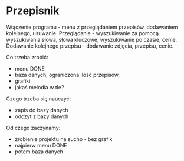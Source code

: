 # Przepisnik
Włączenie programu - menu z przeglądaniem przepisów, dodawaniem kolejnego, usuwanie.
Przeglądanie - wyszukiwanie za pomocą wyszukiwania słowa, słowa kluczowe, wyszukiwanie po czasie, cenie.
Dodawanie kolejnego przepisu - dodawanie zdjęcia, przepisu, cenie.

Co trzeba zrobić:
- menu DONE
- baza danych, ograniczona ilość przepisów, 
- grafiki
- jakaś melodia w tle?

Czego trzeba się nauczyć:
- zapis do bazy danych
- odczyt z bazy danych

Od czego zaczynamy:
- zrobienie projektu na sucho - bez grafik
- najpierw menu DONE
- potem baza danych
